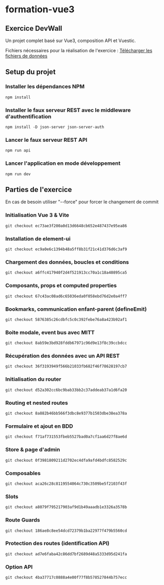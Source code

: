 # formation-vue3

## Exercice DevWall

Un projet complet basé sur Vue3, composition API et Vuestic.

Fichiers nécessaires pour la réalisation de l'exercice :
[Télécharger les fichiers de données](https://u.pcloud.link/publink/show?code=kZG8StXZBLvQAmrug2kR12wpvSgh0BJzteQX)

## Setup du projet

### Installer les dépendances NPM

```
npm install
```

### Installer le faux serveur REST avec le middleware d'authentification

```
npm install -D json-server json-server-auth
```

### Lancer le faux serveur REST API

```
npm run api
```

### Lancer l'application en mode développement

```
npm run dev
```

## Parties de l'exercice

En cas de besoin utiliser "--force" pour forcer le changement de commit

### Initialisation Vue 3 & Vite

```
git checkout ec73ae3f200a0d13d6648cb652e487437e95ea86
```

### Installation de element-ui

```
git checkout ec9a0e6c1394b48a5ff8b31f21c41d376d6c3af9
```

### Chargement des données, boucles et conditions

```
git checkout a6ffc417940f2d4f521913cc70a1c18a40895ca5
```

### Composants, props et computed properties

```
git checkout 67c43ac08ad6c65036eda0f058ebd76d2e0a4ff7
```

### Bookmarks, communication enfant-parent (defineEmit)

```
git checkout 5876385c26cdbfc5c0c392febe76a8a423b92af1
```

### Boite modale, event bus avec MITT

```
git checkout 8ab59e3bd928fddb67971c96d9e13f8c39ccbdcc
```

### Récupération des données avec un API REST

```
git checkout 36f3193949f566b21033fb682f46f78628197cb7
```

### Initialisation du router

```
git checkout d52a302cc6bc9bab33bb2c37addeab37a1d6fa20
```

### Routing et nested routes

```
git checkout 8a882b46bb566f3dbc8e9377b1503dbe38ea378a
```

### Formulaire et ajout en BDD

```
git checkout f71af731553fbeb5527bad0a7cf1aa6d27f8ae6d
```

### Store & page d'admin

```
git checkout 0f3981809211d2702ec4dfa9afd4bdfc8582529c
```

### Composables

```
git checkout aca26c28c8119554064c730c3509be5f2103f43f
```

### Slots

```
git checkout a8079f795217903af9d1b49aaadb1e3326a3578b
```

### Route Guards

```
git checkout 186ae8c8ee54dcd72379b1ba22977f479b5560cd
```

### Protection des routes (identification API)

```
git checkout ad7e6faba42c86dd7bf2689d48a5333d95d241fa
```

### Option API

```
git checkout 4ba37717c0888a4e00f77f8b578527844b757ecc
```
